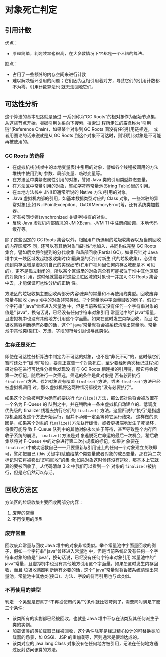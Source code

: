 # 对象死亡判定

## 引用计数

优点：

- 原理简单，判定效率也很高，在大多数情况下它都是一个不错的算法。

缺点：

- 占用了一些额外的内存空间来进行计数
- 难以解决循环引用的问题；它们因为互相引用着对方，导致它们的引用计数都不为零，引用计数算法也 就无法回收它们。

## 可达性分析

这个算法的基本思路就是通过 一系列称为“GC Roots”的根对象作为起始节点集，从这些节点开始，根据引用关系向下搜索，搜索过 程所走过的路径称为“引用链”(Reference Chain)，如果某个对象到 GC Roots 间没有任何引用链相连， 或者用图论的话来说就是从 GC Roots 到这个对象不可达时，则证明此对象是不可能再被使用的。

### GC Roots 的选择

- 在虚拟机栈(栈帧中的本地变量表)中引用的对象，譬如各个线程被调用的方法堆栈中使用到的 参数、局部变量、临时变量等。
- 在方法区中类静态属性引用的对象，譬如 Java 类的引用类型静态变量。
- 在方法区中常量引用的对象，譬如字符串常量池(String Table)里的引用。
- 在本地方法栈中 JNI(即通常所说的 Native 方法)引用的对象。
- Java 虚拟机内部的引用，如基本数据类型对应的 Class 对象，一些常驻的异常对象(比如 NullPointExcepiton、OutOfMemoryError)等，还有系统类加载器。
- 所有被同步锁(synchronized 关键字)持有的对象。
- 反映 Java 虚拟机内部情况的 JM XBean、JVM TI 中注册的回调、本地代码缓存等。

除了这些固定的 GC Roots 集合以外，根据用户所选用的垃圾收集器以及当前回收的内存区域不 同，还可以有其他对象“临时性”地加入，共同构成完整 GC Roots 集合。譬如后文将会提到的分代收集 和局部回收(Partial GC)，如果只针对 Java 堆中某一块区域发起垃圾收集时(如最典型的只针对新生 代的垃圾收集)，必须考虑到内存区域是虚拟机自己的实现细节(在用户视角里任何内存区域都是不 可见的)，更不是孤立封闭的，所以某个区域里的对象完全有可能被位于堆中其他区域的对象所引 用，这时候就需要将这些关联区域的对象也一并加入 GC Roots 集合中去，才能保证可达性分析的正确 性。

方法区的垃圾收集主要回收两部分内容:废弃的常量和不再使用的类型。回收废弃常量与回收 Java 堆中的对象非常类似。举个常量池中字面量回收的例子，假如一个字符串“ java”曾经进入常量池 中，但是当前系统又没有任何一个字符串对象的值是“ java”，换句话说，已经没有任何字符串对象引用 常量池中的“ java”常量，且虚拟机中也没有其他地方引用这个字面量。如果在这时发生内存回收，而且 垃圾收集器判断确有必要的话，这个“ java”常量就将会被系统清理出常量池。常量池中其他类(接口)、方法、字段的符号引用也与此类似。

### 生存还是死亡

即使在可达性分析算法中判定为不可达的对象，也不是“非死不可”的，这时候它们暂时还处于“缓 刑”阶段，要真正宣告一个对象死亡，至少要经历两次标记过程:如果对象在进行可达性分析后发现没 有与 GC Roots 相连接的引用链，那它将会被第一次标记，随后进行一次筛选，筛选的条件是此对象是 否有必要执行 `finalize()`方法。假如对象没有覆盖 `finalize()`方法，或者 `finalize()`方法已经被虚拟机调用 过，那么虚拟机将这两种情况都视为“没有必要执行”。

如果这个对象被判定为确有必要执行 `finalize()`方法，那么该对象将会被放置在一个名为 F-Queue 的 队列之中，并在稍后由一条由虚拟机自动建立的、低调度优先级的 finalizer 线程去执行它们的 `finalize()` 方法。这里所说的“执行”是指虚拟机会触发这个方法开始运行，但并不承诺一定会等待它运行结束。 这样做的原因是，如果某个对象的 `finalize()`方法执行缓慢，或者更极端地发生了死循环，将很可能导 致 F-Queue 队列中的其他对象永久处于等待，甚至导致整个内存回收子系统的崩溃。`finalize()`方法是对 象逃脱死亡命运的最后一次机会，稍后收集器将对 F-Queue 中的对象进行第二次小规模的标记，如果对 象要在 `finalize()`中成功拯救自己——只要重新与引用链上的任何一个对象建立关联即可，譬如把自己 (this 关键字)赋值给某个类变量或者对象的成员变量，那在第二次标记时它将被移出“即将回收”的集 合;如果对象这时候还没有逃脱，那基本上它就真的要被回收了。从代码清单 3-2 中我们可以看到一个 对象的 `finalize()`被执行，但是它仍然可以存活。

## 回收方法区

方法区的垃圾收集主要回收两部分内容：

1. 废弃的常量
2. 不再使用的类型

### 废弃常量

回收废弃常量与回收 Java 堆中的对象非常类似。举个常量池中字面量回收的例子，假如一个字符串“ java”曾经进入常量池 中，但是当前系统又没有任何一个字符串对象的值是“ java”，换句话说，已经没有任何字符串对象引用 常量池中的“ java”常量，且虚拟机中也没有其他地方引用这个字面量。如果在这时发生内存回收，而且 垃圾收集器判断确有必要的话，这个“ java”常量就将会被系统清理出常量池。常量池中其他类(接口)、方法、字段的符号引用也与此类似。

### 不再使用的类型

判定一个类型是否属于“不再被使用的类”的条件就比较苛刻了。需要同时满足下面三个条件:

- 该类所有的实例都已经被回收，也就是 Java 堆中不存在该类及其任何派生子类的实例。
- 加载该类的类加载器已经被回收，这个条件除非是经过精心设计的可替换类加载器的场景，如 OSGi、JSP 的重加载等，否则通常是很难达成的。
- 该类对应的 java.lang.Class 对象没有在任何地方被引用，无法在任何地方通过反射访问该类的方法。
